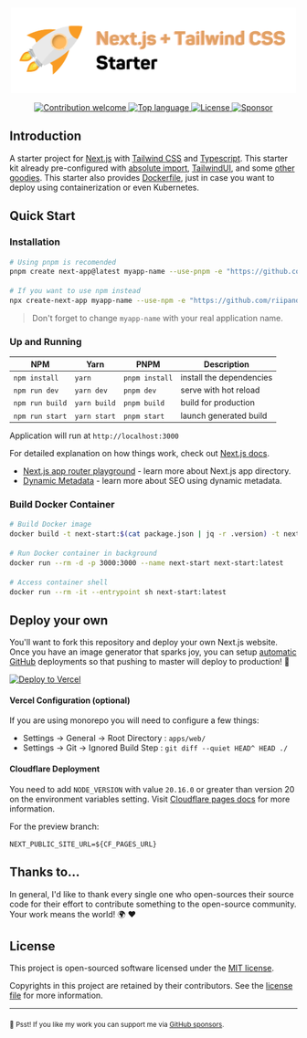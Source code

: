 <p align="center"><img src="./public/images/banner.svg" width="500" height="150" alt="Project Logo"></p>
<p align="center">
    <a href="https://github.com/riipandi/next-start/pulse">
        <img src="https://img.shields.io/badge/Contributions-welcome-blue.svg" alt="Contribution welcome">
    </a>
    <a href="https://github.com/riipandi/next-start">
        <img src="https://img.shields.io/github/languages/top/riipandi/next-start" alt="Top language">
    </a>
    <a href="https://aris.mit-license.org">
        <img src="https://img.shields.io/github/license/riipandi/next-start" alt="License">
    </a>
    <a href="https://github.com/sponsors/riipandi">
        <img src="https://badgen.net/badge/icon/sponsors?icon=github&label&color=green&labelColor=black&style=flat-square" alt="Sponsor" />
    </a>
</p>

## Introduction

A starter project for [Next.js](https://nextjs.org/) with [Tailwind CSS](https://tailwindcss.com)
and [Typescript](https://www.typescriptlang.org/). This starter kit already pre-configured
with [absolute import](https://jsdev.org/env/nodejs/absolute-path-imports/), [TailwindUI](https://tailwindui.com),
and some [other goodies](./package.json). This starter also provides [Dockerfile](./Dockerfile),
just in case you want to deploy using containerization or even Kubernetes.

## Quick Start

### Installation

```bash
# Using pnpm is recomended
pnpm create next-app@latest myapp-name --use-pnpm -e "https://github.com/riipandi/next-start"

# If you want to use npm instead
npx create-next-app myapp-name --use-npm -e "https://github.com/riipandi/next-start"
```

> Don't forget to change `myapp-name` with your real application name.

### Up and Running

| NPM             | Yarn         | PNPM           | Description              |
| --------------- | ------------ | -------------- | ------------------------ |
| `npm install`   | `yarn`       | `pnpm install` | install the dependencies |
| `npm run dev`   | `yarn dev`   | `pnpm dev`     | serve with hot reload    |
| `npm run build` | `yarn build` | `pnpm build`   | build for production     |
| `npm run start` | `yarn start` | `pnpm start`   | launch generated build   |

Application will run at `http://localhost:3000`

For detailed explanation on how things work, check out [Next.js docs](https://nextjs.org/docs/getting-started).

- [Next.js app router playground](https://github.com/vercel/app-playground) - learn more about Next.js app directory.
- [Dynamic Metadata](https://nextjs.org/blog/next-13-2#built-in-seo-support-with-new-metadata-api) - learn more about SEO using dynamic metadata.

### Build Docker Container

```sh
# Build Docker image
docker build -t next-start:$(cat package.json | jq -r .version) -t next-start:latest .

# Run Docker container in background
docker run --rm -d -p 3000:3000 --name next-start next-start:latest

# Access container shell
docker run --rm -it --entrypoint sh next-start:latest
```

## Deploy your own

You'll want to fork this repository and deploy your own Next.js website. Once you have an
image generator that sparks joy, you can setup [automatic GitHub](https://vercel.com/github)
deployments so that pushing to master will deploy to production! 🚀

[![Deploy to Vercel](https://vercel.com/button)](https://vercel.com/new/clone?repository-url=https://github.com/riipandi/next-start&project-name=next-start&repo-name=next-start&env=NEXT_PUBLIC_SITE_URL,NEXT_PUBLIC_MAINTENANCE_MODE)

#### Vercel Configuration (optional)

If you are using monorepo you will need to configure a few things:

- Settings -> General -> Root Directory : `apps/web/`
- Settings -> Git -> Ignored Build Step : `git diff --quiet HEAD^ HEAD ./`

#### Cloudflare Deployment

You need to add `NODE_VERSION` with value `20.16.0` or greater than version 20 on the environment variables setting.
Visit [Cloudflare pages docs](https://developers.cloudflare.com/pages/platform/build-configuration/) for more information.

For the preview branch:

```env
NEXT_PUBLIC_SITE_URL=${CF_PAGES_URL}
```

## Thanks to...

In general, I'd like to thank every single one who open-sources their
source code for their effort to contribute something to the open-source
community. Your work means the world! 🌍 ❤️

## License

This project is open-sourced software licensed under the [MIT license](./LICENSE).

Copyrights in this project are retained by their contributors.
See the [license file](./LICENSE) for more information.

---

<sub>🤫 Psst! If you like my work you can support me via [GitHub sponsors](https://github.com/sponsors/riipandi).</sub>
